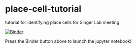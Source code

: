 # place-cell-tutorial
tutorial for identifying place cells for Singer Lab meeting

[![Binder](https://mybinder.org/badge_logo.svg)]()

Press the Binder button above to launch the jupyter notebook!
